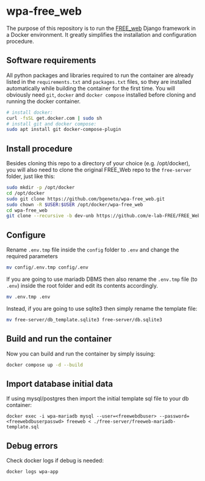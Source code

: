 # wpa-free_web

The purpose of this repository is to run the [FREE_web](https://github.com/e-lab-FREE/FREE_Web) 
Django framework in a Docker environment. It greatly simplifies the installation and configuration procedure.


## Software requirements

All python packages and libraries required to run the container are already listed in the `requirements.txt` and `packages.txt` files, so they are installed automatically while building the container for the first time. 
You will obviously need `git`, `docker` and `docker compose` installed before cloning and running the docker container. 

```bash 
# install docker:
curl -fsSL get.docker.com | sudo sh
# install git and docker compose:
sudo apt install git docker-compose-plugin
```

## Install procedure

Besides cloning this repo to a directory of your choice (e.g. /opt/docker), you will also need to clone the original FREE_Web repo to the `free-server` folder, just like this:

```bash
sudo mkdir -p /opt/docker
cd /opt/docker
sudo git clone https://github.com/bgeneto/wpa-free_web.git
sudo chown -R $USER:$USER /opt/docker/wpa-free_web
cd wpa-free_web
git clone --recursive -b dev-unb https://github.com/e-lab-FREE/FREE_Web.git ./free-server
```

## Configure

Rename `.env.tmp` file inside the `config` folder to `.env` and change the required parameters

```bash
mv config/.env.tmp config/.env
```

If you are going to use mariadb DBMS then also rename the `.env.tmp` file (to `.env`) inside the root folder and edit its contents accordingly.
```bash
mv .env.tmp .env
```

Instead, if you are going to use sqlite3 then simply rename the template file:

```bash
mv free-server/db_template.sqlite3 free-server/db.sqlite3
```


## Build and run the container

Now you can build and run the container by simply issuing: 

```bash
docker compose up -d --build
```

## Import database initial data


If using mysql/postgres then import the initial template sql file to your db container: 

```
docker exec -i wpa-mariadb mysql --user=<freewebdbuser> --password=<freewebdbuserpasswd> freeweb < ./free-server/freeweb-mariadb-template.sql
``` 

## Debug errors

Check docker logs if debug is needed:

```bash
docker logs wpa-app
```
